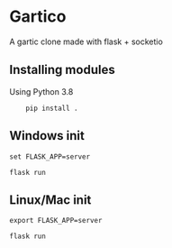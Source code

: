 # Gartico

A gartic clone made with flask + socketio

## Installing modules

Using Python 3.8

```
    pip install .
```

## Windows init

```
set FLASK_APP=server

flask run
```

## Linux/Mac init

```
export FLASK_APP=server

flask run
```
